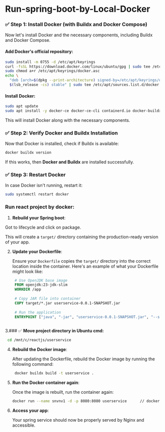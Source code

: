 # Run-spring-boot-by-Local-Docker

### ✅ **Step 1: Install Docker (with Buildx and Docker Compose)**
Now let's install Docker and the necessary components, including Buildx and Docker Compose.

#### Add Docker's official repository:
```bash
sudo install -m 0755 -d /etc/apt/keyrings
curl -fsSL https://download.docker.com/linux/ubuntu/gpg | sudo tee /etc/apt/keyrings/docker.asc > /dev/null
sudo chmod a+r /etc/apt/keyrings/docker.asc
echo \
  "deb [arch=$(dpkg --print-architecture) signed-by=/etc/apt/keyrings/docker.asc] https://download.docker.com/linux/ubuntu \
  $(lsb_release -cs) stable" | sudo tee /etc/apt/sources.list.d/docker.list > /dev/null
```

#### Install Docker:
```bash
sudo apt update
sudo apt install -y docker-ce docker-ce-cli containerd.io docker-buildx-plugin docker-compose-plugin
```

This will install Docker along with the necessary components.

### ✅ **Step 2: Verify Docker and Buildx Installation**
Now that Docker is installed, check if Buildx is available:
```bash
docker buildx version
```

If this works, then **Docker and Buildx** are installed successfully.

### ✅ **Step 3: Restart Docker**
In case Docker isn't running, restart it:
```bash
sudo systemctl restart docker
```




### Run react project by docker:

1. **Rebuild your Spring boot**:

  Got to lifecycle and click on package.

   This will create a `target/` directory containing the production-ready version of your app.

2. **Update your Dockerfile**:

   Ensure your `Dockerfile` copies the `target/` directory into the correct location inside the container. Here's an example of what your Dockerfile might look like:

   ```Dockerfile
    # Use OpenJDK base image
    FROM openjdk:23-jdk-slim
    WORKDIR /app
    
    # Copy JAR file into container
    COPY target/*.jar userservice-0.0.1-SNAPSHOT.jar
    
    # Run the application
    ENTRYPOINT ["java", "-jar", "userservice-0.0.1-SNAPSHOT.jar", "--server.port=8080"]
    

   ```



3.### ✅ **Move project directory in Ubuntu cmd:**

```bash
 cd /mnt/c/reactjs/userservice
```

4. **Rebuild the Docker image**:

   After updating the Dockerfile, rebuild the Docker image by running the following command:
   ```bash
    docker buildx build -t userservice .
   ```

5. **Run the Docker container again**:

   Once the image is rebuilt, run the container again:
   ```bash
   docker run --name snvnv1 -d -p 8080:8080 userservice      // docker run --name attendance1 -d -p 8181:8181 attendance

   ```

6. **Access your app**:

   Your spring service should now be properly served by Nginx and accessible.
